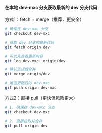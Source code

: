 #### 在本地 dev-mxc 分支获取最新的 dev 分支代码

方式1：fetch + merge（推荐，更安全）
```bash
# 确保在 dev-mxc 分支
git checkout dev-mxc

# 获取 dev 分支的最新代码
git fetch origin dev

# 可以先查看更新内容
git log dev-mxc..origin/dev

# 确认无误后合并
git merge origin/dev

# 推送更新后的 dev-mxc
git push origin dev-mxc
```

方式2：直接 pull（更快但风险更大）
```bash
# 1. 确保在 dev-mxc 分支
git checkout dev-mxc

# 2. 直接拉取并合并
git pull origin dev
```